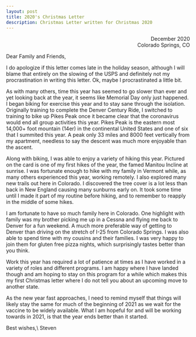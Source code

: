 ```yaml
---
layout: post
title: 2020's Christmas Letter
description: Christmas Letter written for Christmas 2020
---
```

<div style="text-align: right"> December 2020<br>Colorado Springs, CO </div>

Dear Family and Friends,

I do apologize if this letter comes late in the holiday season, although I will blame that entirely on the slowing of the USPS and definitely not my procrastination in writing this letter.  Ok, maybe I procrastinated a little bit.

As with many others, time this year has seemed to go slower than ever and yet looking back at the year, it seems like Memorial Day only just happened.  I began biking for exercise this year and to stay sane through the isolation.  Originally training to complete the Denver Century Ride, I switched to training to bike up Pikes Peak once it became clear that the coronavirus would end all group activities this year.  Pikes Peak is the eastern most 14,000+ foot mountain (14er) in the continental United States and one of six that I summited this year.  A peak only 33 miles and 8000 feet vertically from my apartment, needless to say the descent was much more enjoyable than the ascent.

Along with biking, I was able to enjoy a variety of hiking this year.  Pictured on the card is one of my first hikes of the year, the famed Manitou Incline at sunrise.  I was fortunate enough to hike with my family in Vermont while, as many others experienced this year, working remotely.  I also explored many new trails out here in Colorado.  I discovered the tree cover is a lot less than back in New England causing many sunburns early on.  It took some time until I made it part of my routine before hiking, and to remember to reapply in the middle of some hikes.

I am fortunate to have so much family here in Colorado.  One highlight with family was my brother picking me up in a Cessna and flying me back to Denver for a fun weekend. A much more preferable way of getting to Denver than driving on the stretch of I-25 from Colorado Springs.  I was also able to spend time with my cousins and their families.  I was very happy to join them for gluten free pizza nights, which surprisingly tastes better than you think.

Work this year has required a lot of patience at times as I have worked in a variety of roles and different programs.  I am happy where I have landed though and am hoping to stay on this program for a while which makes this my first Christmas letter where I do not tell you about an upcoming move to another state.

As the new year fast approaches, I need to remind myself that things will likely stay the same for much of the beginning of 2021 as we wait for the vaccine to be widely available.  What I am hopeful for and will be working towards in 2021, is that the year ends better than it started.

Best wishes,\\
Steven
